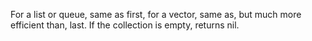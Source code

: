 For a list or queue, same as first, for a vector, same as, but much
  more efficient than, last. If the collection is empty, returns nil.